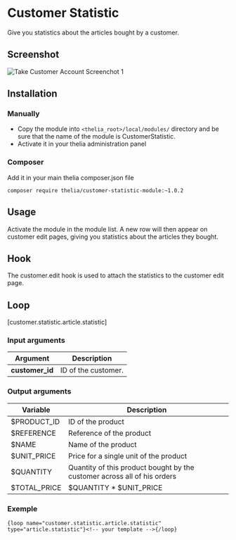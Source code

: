# Customer Statistic

Give you statistics about the articles bought by a customer.

## Screenshot

![Take Customer Account Screenchot 1](https://github.com/thelia-modules/CustomerStatistic/blob/master/Screenshots/screenshot1.png)

## Installation

### Manually

* Copy the module into ```<thelia_root>/local/modules/``` directory and be sure that the name of the module is CustomerStatistic.
* Activate it in your thelia administration panel

### Composer

Add it in your main thelia composer.json file

```
composer require thelia/customer-statistic-module:~1.0.2
```

## Usage

Activate the module in the module list. A new row will then appear on customer edit pages,
giving you statistics about the articles they bought.

## Hook

The customer.edit hook is used to attach the statistics to the customer edit page.

## Loop

[customer.statistic.article.statistic]

### Input arguments

|Argument |Description |
|---      |--- |
|**customer_id** | ID of the customer. |

### Output arguments

|Variable   |Description |
|---        |--- |
|$PRODUCT_ID    | ID of the product |
|$REFERENCE    | Reference of the product |
|$NAME    | Name of the product |
|$UNIT_PRICE    | Price for a single unit of the product |
|$QUANTITY    | Quantity of this product bought by the customer across all of his orders |
|$TOTAL_PRICE    | $QUANTITY * $UNIT_PRICE |

### Exemple

```{loop name="customer.statistic.article.statistic" type="article.statistic"}<!-- your template -->{/loop}```
